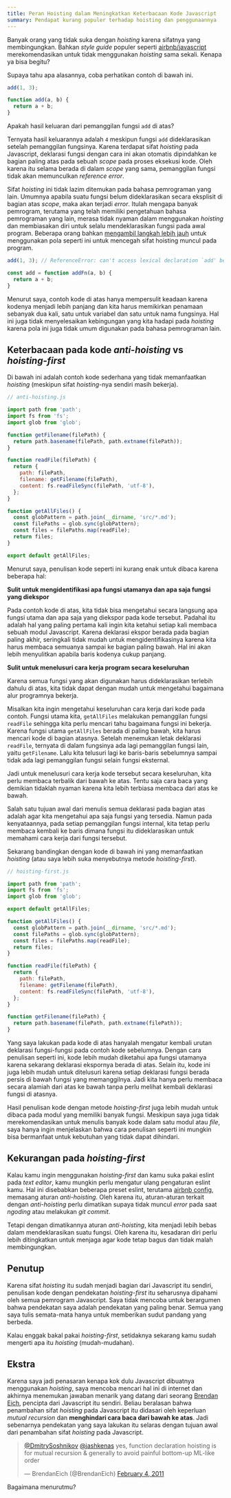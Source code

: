 ```yaml
---
title: Peran Hoisting dalam Meningkatkan Keterbacaan Kode Javascript
summary: Pendapat kurang populer terhadap hoisting dan penggunaannya
---
```


Banyak orang yang tidak suka dengan *hoisting* karena sifatnya yang membingungkan. Bahkan *style guide* populer seperti [airbnb/javascript](https://github.com/airbnb/javascript#functions) merekomendasikan untuk tidak menggunakan *hoisting* sama sekali. Kenapa ya bisa begitu?

Supaya tahu apa alasannya, coba perhatikan contoh di bawah ini.

``` js
add(1, 3);

function add(a, b) {
  return a + b;
}
```

Apakah hasil keluaran dari pemanggilan fungsi `add` di atas?

Ternyata hasil keluarannya adalah `4` meskipun fungsi `add` dideklarasikan setelah pemanggilan fungsinya. Karena terdapat sifat *hoisting* pada Javascript, deklarasi fungsi dengan cara ini akan otomatis dipindahkan ke bagian paling atas pada sebuah *scope* pada proses eksekusi kode. Oleh karena itu selama berada di dalam *scope* yang sama, pemanggilan fungsi tidak akan memunculkan *reference error*.

Sifat *hoisting* ini tidak lazim ditemukan pada bahasa pemrograman yang lain. Umumnya apabila suatu fungsi belum dideklarasikan secara eksplisit di bagian atas *scope*, maka akan terjadi *error*. Itulah mengapa banyak pemrogram, terutama yang telah memiliki pengetahuan bahasa pemrograman yang lain, merasa tidak nyaman dalam menggunakan *hoisting* dan membiasakan diri untuk selalu mendeklarasikan fungsi pada awal program. Beberapa orang bahkan [mengambil langkah lebih jauh](https://github.com/airbnb/javascript#functions--declarations) untuk menggunakan pola seperti ini untuk mencegah sifat hoisting muncul pada program.

``` js
add(1, 3); // ReferenceError: can't access lexical declaration `add' before initialization

const add = function addFn(a, b) {
  return a + b;
}
```

Menurut saya, contoh kode di atas hanya mempersulit keadaan karena kodenya menjadi lebih panjang dan kita harus memikirkan penamaan sebanyak dua kali, satu untuk variabel dan satu untuk nama fungsinya. Hal ini juga tidak menyelesaikan kebingungan yang kita hadapi pada *hoisting* karena pola ini juga tidak umum digunakan pada bahasa pemrograman lain.

## Keterbacaan pada kode *anti-hoisting* vs *hoisting-first*

Di bawah ini adalah contoh kode sederhana yang tidak memanfaatkan *hoisting* (meskipun sifat *hoisting*-nya sendiri masih bekerja).

``` js
// anti-hoisting.js

import path from 'path';
import fs from 'fs';
import glob from 'glob';

function getFilename(filePath) {
  return path.basename(filePath, path.extname(filePath));
}

function readFile(filePath) {
  return {
    path: filePath,
    filename: getFilename(filePath),
    content: fs.readFileSync(filePath, 'utf-8'),
  };
}

function getAllFiles() {
  const globPattern = path.join(__dirname, 'src/*.md');
  const filePaths = glob.sync(globPattern);
  const files = filePaths.map(readFile);
  return files;
}

export default getAllFiles;
```

Menurut saya, penulisan kode seperti ini kurang enak untuk dibaca karena beberapa hal:

**Sulit untuk mengidentifikasi apa fungsi utamanya dan apa saja fungsi yang diekspor**

Pada contoh kode di atas, kita tidak bisa mengetahui secara langsung apa fungsi utama dan apa saja yang diekspor pada kode tersebut. Padahal itu adalah hal yang paling pertama kali ingin kita ketahui setiap kali membaca sebuah modul Javascript. Karena deklarasi ekspor berada pada bagian paling akhir, seringkali tidak mudah untuk mengidentifikasinya karena kita harus membaca semuanya sampai ke bagian paling bawah. Hal ini akan lebih menyulitkan apabila baris kodenya cukup panjang.

**Sulit untuk menelusuri cara kerja program secara keseluruhan**

Karena semua fungsi yang akan digunakan harus dideklarasikan terlebih dahulu di atas, kita tidak dapat dengan mudah untuk mengetahui bagaimana alur programnya bekerja.

Misalkan kita ingin mengetahui keseluruhan cara kerja dari kode pada contoh. Fungsi utama kita, `getAllFiles` melakukan pemanggilan fungsi `readFile` sehingga kita perlu mencari tahu bagaimana fungsi ini bekerja. Karena fungsi utama `getAllFiles` berada di paling bawah, kita harus mencari kode di bagian atasnya. Setelah menemukan letak deklarasi `readFile`, ternyata di dalam fungsinya ada lagi pemanggilan fungsi lain, yaitu `getFilename`. Lalu kita telusuri lagi ke baris-baris sebelumnya sampai tidak ada lagi pemanggilan fungsi selain fungsi eksternal.

Jadi untuk menelusuri cara kerja kode tersebut secara keseluruhan, kita perlu membaca terbalik dari bawah ke atas. Tentu saja cara baca yang demikian tidaklah nyaman karena kita lebih terbiasa membaca dari atas ke bawah.

Salah satu tujuan awal dari menulis semua deklarasi pada bagian atas adalah agar kita mengetahui apa saja fungsi yang tersedia. Namun pada kenyataannya, pada setiap pemanggilan fungsi internal, kita tetap perlu membaca kembali ke baris dimana fungsi itu dideklarasikan untuk memahami cara kerja dari fungsi tersebut.

Sekarang bandingkan dengan kode di bawah ini yang memanfaatkan *hoisting* (atau saya lebih suka menyebutnya metode *hoisting-first*).

``` js
// hoisting-first.js

import path from 'path';
import fs from 'fs';
import glob from 'glob';

export default getAllFiles;

function getAllFiles() {
  const globPattern = path.join(__dirname, 'src/*.md');
  const filePaths = glob.sync(globPattern);
  const files = filePaths.map(readFile);
  return files;
}

function readFile(filePath) {
  return {
    path: filePath,
    filename: getFilename(filePath),
    content: fs.readFileSync(filePath, 'utf-8'),
  };
}

function getFilename(filePath) {
  return path.basename(filePath, path.extname(filePath));
}
```

Yang saya lakukan pada kode di atas hanyalah mengatur kembali urutan deklarasi fungsi-fungsi pada contoh kode sebelumnya. Dengan cara penulisan seperti ini, kode lebih mudah diketahui apa fungsi utamanya karena sekarang deklarasi ekspornya berada di atas. Selain itu, kode ini juga lebih mudah untuk ditelusuri karena setiap deklarasi fungsi berada persis di bawah fungsi yang memanggilnya. Jadi kita hanya perlu membaca secara alamiah dari atas ke bawah tanpa perlu melihat kembali deklarasi fungsi di atasnya.

Hasil penulisan kode dengan metode *hoisting-first* juga lebih mudah untuk dibaca pada modul yang memiliki banyak fungsi. Meskipun saya juga tidak merekomendasikan untuk menulis banyak kode dalam satu modul atau *file*, saya hanya ingin menjelaskan bahwa cara penulisan seperti ini mungkin bisa bermanfaat untuk kebutuhan yang tidak dapat dihindari.

## Kekurangan pada *hoisting-first*

Kalau kamu ingin menggunakan *hoisting-first* dan kamu suka pakai eslint pada *text editor*, kamu mungkin perlu mengatur ulang pengaturan eslint kamu. Hal ini disebabkan beberapa preset eslint, terutama [airbnb config](https://www.npmjs.com/package/eslint-config-airbnb), memasang aturan *anti-hoisting*. Oleh karena itu, aturan-aturan terkait dengan *anti-hoisting* perlu dimatikan supaya tidak muncul *error* pada saat *ngoding* atau melakukan *git commit*.

Tetapi dengan dimatikannya aturan *anti-hoisting*, kita menjadi lebih bebas dalam mendeklarasikan suatu fungsi. Oleh karena itu, kesadaran diri perlu lebih ditingkatkan untuk menjaga agar kode tetap bagus dan tidak malah membingungkan.

## Penutup

Karena sifat *hoisting* itu sudah menjadi bagian dari Javascript itu sendiri, penulisan kode dengan pendekatan *hoisting-first* itu seharusnya dipahami oleh semua pemrogram Javascript. Saya tidak mencoba untuk berargumen bahwa pendekatan saya adalah pendekatan yang paling benar. Semua yang saya tulis semata-mata hanya untuk memberikan sudut pandang yang berbeda.

Kalau enggak bakal pakai *hoisting-first*, setidaknya sekarang kamu sudah mengerti apa itu *hoisting* (mudah-mudahan).

## Ekstra

Karena saya jadi penasaran kenapa kok dulu Javascript dibuatnya menggunakan *hoisting*, saya mencoba mencari hal ini di internet dan akhirnya menemukan jawaban menarik yang datang dari seorang [Brendan Eich](https://en.wikipedia.org/wiki/Brendan_Eich), pencipta dari Javascript itu sendiri. Beliau beralasan bahwa penambahan sifat *hoisting* pada Javascript itu didasari oleh keperluan *mutual recursion* dan **menghindari cara baca dari bawah ke atas**. Jadi sebenarnya pendekatan yang saya lakukan itu selaras dengan tujuan awal dari penambahan sifat *hoisting* pada Javascript.

<blockquote class="twitter-tweet" data-conversation="none" data-lang="en"><p lang="en" dir="ltr"><a href="https://twitter.com/DmitrySoshnikov?ref_src=twsrc%5Etfw">@DmitrySoshnikov</a> <a href="https://twitter.com/jashkenas?ref_src=twsrc%5Etfw">@jashkenas</a> yes, function declaration hoisting is for mutual recursion &amp; generally to avoid painful bottom-up ML-like order</p>&mdash; BrendanEich (@BrendanEich) <a href="https://twitter.com/BrendanEich/status/33403701100154880?ref_src=twsrc%5Etfw">February 4, 2011</a></blockquote>

Bagaimana menurutmu?
